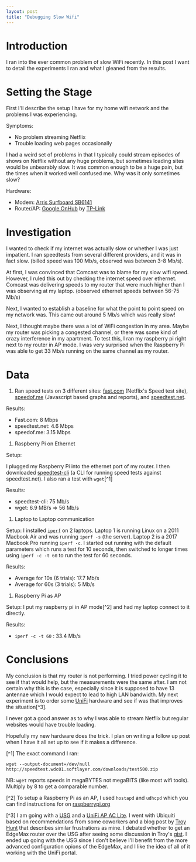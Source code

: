```yaml
---
layout: post
title: "Debugging Slow Wifi"
---
```



# Introduction

I ran into the ever common problem of slow WiFi recently.  In this post I want to detail the experiments I ran and what I gleaned from the results.


# Setting the Stage

First I'll describe the setup I have for my home wifi network and the problems I was experiencing.

Symptoms:
* No problem streaming Netflix
* Trouble loading web pages occasionally

I had a weird set of problems in that I typically could stream episodes of shows on Netflix without any huge problems, but sometimes loading sites would be unbearably slow.  It was common enough to be a huge pain, but the times when it worked well confused me.  Why was it only sometimes slow?


Hardware:
* Modem: [Arris Surfboard SB6141](https://www.amazon.com/gp/product/B00AJHDZSI/ref=oh_aui_search_detailpage?ie=UTF8&psc=1)
* Router/AP: [Google OnHub](https://on.google.com/hub/features/) by [TP-Link](http://www.tp-link.com/us/products/details/cat-9_TGR1900.html)

# Investigation

I wanted to check if my internet was actually slow or whether I was just impatient.  I ran speedtests from several different providers, and it was in fact slow. (billed speed was 100 Mb/s, observed was between 3-8 Mb/s).

At first, I was convinced that Comcast was to blame for my slow wifi speed.
However, I ruled this out by checking the internet speed over ethernet.  Comcast was delivering speeds to my router that were much higher than I was observing at my laptop. (observed ethernet speeds between 56-75 Mb/s)

Next, I wanted to establish a baseline for what the point to point speed on my network was.  This came out around 5 Mb/s which was really slow!

Next, I thought maybe there was a lot of WiFi congestion in my area.  Maybe my router was picking a congested channel, or there was some kind of crazy interference in my apartment.  To test this, I ran my raspberry pi right next to my router in AP mode.  I was very surprised when the Raspberry Pi was able to get 33 Mb/s running on the same channel as my router.



# Data

1. Ran speed tests on 3 different sites: [fast.com](http://fast.com) (Netflix's Speed test site), [speedof.me](http://speedof.me) (Javascript based graphs and reports), and [speedtest.net](http://speedtest.net).  


Results:

- Fast.com: 8 Mbps
- speedtest.net: 4.6 Mbps
- speedof.me: 3.15 Mbps


1. Raspberry Pi on Ethernet

Setup:

I plugged my Raspberry Pi into the ethernet port of my router.  I then downloaded [speedtest-cli](https://github.com/sivel/speedtest-cli) (a CLI for running speed tests against speedtest.net).  I also ran a test with `wget`[^1] 

Results:
- speedtest-cli: 75 Mb/s
- wget: 6.9 MB/s => 56 Mb/s


1. Laptop to Laptop communication

Setup:
I installed [`iperf`]() on 2 laptops. Laptop 1 is running Linux on a 2011 Macbook Air and was running `iperf -s` (the server).  Laptop 2 is a 2017 Macbook Pro running `iperf -c`.  I started out running with the default parameters which runs a test for 10 seconds, then switched to longer times using `iperf -c -t 60` to run the test for 60 seconds.

Results:

- Average for 10s (6 trials): 17.7 Mb/s
- Average for 60s (3 trials): 5 Mb/s


1. Raspberry Pi as AP

Setup:
I put my raspberry pi in AP mode[^2] and had my laptop connect to it directly.

Results:
- `iperf -c -t 60` : 33.4 Mb/s


# Conclusions

My conclusion is that my router is not performing.  I tried power cycling it to see if that would help, but the measurements were the same after.  I am not certain why this is the case, especially since it is supposed to have 13 antennae which I would expect to lead to high LAN bandwidth.  My next experiment is to order some [UniFi](https://unifi-sdn.ubnt.com/) hardware and see if was that improves the situation[^3].

I never got a good answer as to why I was able to stream Netflix but regular websites would have trouble loading.

Hopefully my new hardware does the trick. I plan on writing a follow up post when I have it all set up to see if it makes a difference.



[^1] The exact command I ran:
```
wget --output-document=/dev/null http://speedtest.wdc01.softlayer.com/downloads/test500.zip
```
NB: `wget` reports speeds in megaBYTES not megaBITS (like most wifi tools).  Multiply by 8 to get a comparable number.

[^2] To setup a Raspberry Pi as an AP, I used `hostapd` and `udhcpd` which you can find instructions for on [raspberrypi.org](https://www.raspberrypi.org/documentation/configuration/wireless/access-point.md)


[^3] I am going with a [USG](https://www.amazon.com/Ubiquiti-Unifi-Security-Gateway-USG/dp/B00LV8YZLK/ref=sr_1_1?ie=UTF8&qid=1515081742&sr=8-1&keywords=ubiquiti+usg+unifi+security+gateway) and a [UniFi AP AC Lite](https://www.amazon.com/dp/B016K4GQVG/ref=sr_ob_1?ie=UTF8&qid=1515081752&sr=8-1).  I went with Ubiquiti based on recommendations from some coworkers and a blog post by [Troy Hunt](https://www.troyhunt.com/ubiquiti-all-the-things-how-i-finally-fixed-my-dodgy-wifi/) that describes similar frustrations as mine.  I debated whether to get an EdgeMax router over the USG after seeing some discussion in Troy's [gist](https://gist.github.com/troyhunt/86ce1de40e58b1eed0961ce6a7a906d5).  I ended up going with the USG since I don't believe I'll benefit from the more advanced configuration opions of the EdgeMax, and I like the idea of all of it working with the UniFi portal.
